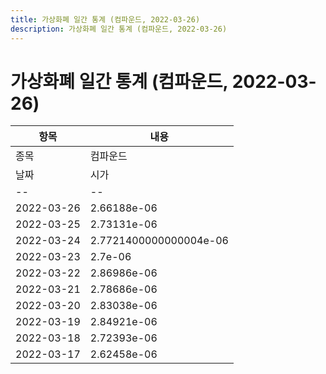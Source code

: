 ```yaml
---
title: 가상화폐 일간 통계 (컴파운드, 2022-03-26)
description: 가상화폐 일간 통계 (컴파운드, 2022-03-26)
---
```


가상화폐 일간 통계 (컴파운드, 2022-03-26)
===

|항목|내용|
|--|--|
|종목|컴파운드||마켓|BTC-COMP||종류|일 단위 캔들||기간|2022-03-17T09:00:00 - 2022-03-26T09:00:00|
|날짜|시가|저가|고가|종가|비고|
|--|--|--|--|--|--|
|2022-03-26|2.66188e-06|2.61337e-06|2.66188e-06|2.61338e-06|    |
|2022-03-25|2.73131e-06|2.61342e-06|2.7630100000000003e-06|2.72932e-06|    |
|2022-03-24|2.7721400000000004e-06|2.6662499999999997e-06|2.7721400000000004e-06|2.7139400000000002e-06|    |
|2022-03-23|2.7e-06|2.6652099999999998e-06|2.77232e-06|2.7721299999999997e-06|    |
|2022-03-22|2.86986e-06|2.7e-06|2.86986e-06|2.7e-06|    |
|2022-03-21|2.78686e-06|2.7412299999999997e-06|2.9226399999999996e-06|2.75135e-06|    |
|2022-03-20|2.83038e-06|2.74029e-06|2.83494e-06|2.74309e-06|    |
|2022-03-19|2.84921e-06|2.83035e-06|2.9928699999999998e-06|2.8500000000000002e-06|    |
|2022-03-18|2.72393e-06|2.7238700000000003e-06|2.95028e-06|2.84921e-06|    |
|2022-03-17|2.62458e-06|2.62458e-06|2.83807e-06|2.72394e-06|    |
